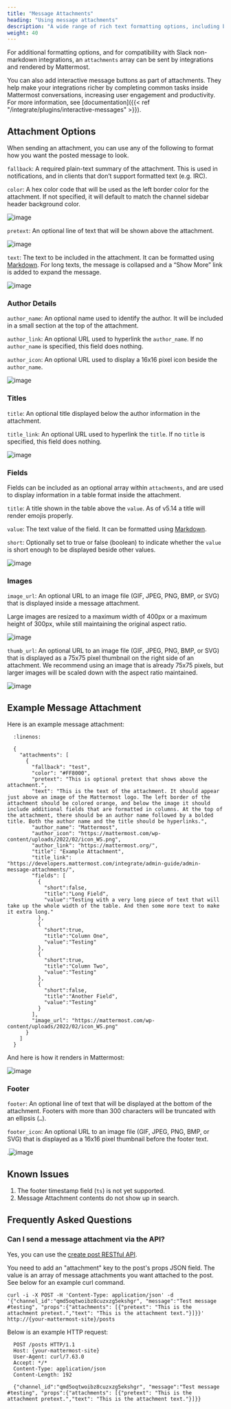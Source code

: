 ```yaml
---
title: "Message Attachments"
heading: "Using message attachments"
description: "A wide range of rich text formatting options, including bold, italic, headings, in-line images, and tables, can be used in integrations. For more information about formatting, see [formatting text](https://docs.mattermost.com/help/messaging/formatting-text.html)."
weight: 40
---
```


For additional formatting options, and for compatibility with Slack non-markdown integrations, an `attachments` array can be sent by integrations and rendered by Mattermost.

You can also add interactive message buttons as part of attachments. They help make your integrations richer by completing common tasks inside Mattermost conversations, increasing user engagement and productivity. For more information, see [documentation]({{< ref "/integrate/plugins/interactive-messages" >}}).

## Attachment Options

When sending an attachment, you can use any of the following to format how you want the posted message to look.

`fallback`: A required plain-text summary of the attachment. This is used in notifications, and in clients that don’t support formatted text (e.g. IRC).

`color`: A hex color code that will be used as the left border color for the attachment. If not specified, it will default to match the channel sidebar header background color.

![image](attachments-color.png)

`pretext`: An optional line of text that will be shown above the attachment.

![image](attachments-pretext.png)

`text`: The text to be included in the attachment. It can be formatted using [Markdown](https://docs.mattermost.com/help/messaging/formatting-text.html). For long texts, the message is collapsed and a “Show More” link is added to expand the message.

![image](attachments-text.png)

### Author Details

`author_name`: An optional name used to identify the author. It will be included in a small section at the top of the attachment.

`author_link`: An optional URL used to hyperlink the `author_name`. If no `author_name` is specified, this field does nothing.

`author_icon`: An optional URL used to display a 16x16 pixel icon beside the `author_name`.

![image](attachments-author.png)

### Titles

`title`: An optional title displayed below the author information in the attachment.

`title_link`: An optional URL used to hyperlink the `title`. If no `title` is specified, this field does nothing.

![image](attachments-titles.png)

### Fields

Fields can be included as an optional array within `attachments`, and are used to display information in a table format inside the attachment.

`title`: A title shown in the table above the `value`.  As of v5.14 a title will render emojis properly.

`value`: The text value of the field. It can be formatted using [Markdown](https://docs.mattermost.com/help/messaging/formatting-text.html).

`short`: Optionally set to true or false (boolean) to indicate whether the `value` is short enough to be displayed beside other values.

![image](attachments-fields.png)

### Images

`image_url`: An optional URL to an image file (GIF, JPEG, PNG, BMP, or SVG) that is displayed inside a message attachment.

Large images are resized to a maximum width of 400px or a maximum height of 300px, while still maintaining the original aspect ratio.

![image](attachments-image.png)

`thumb_url`: An optional URL to an image file (GIF, JPEG, PNG, BMP, or SVG)  that is displayed as a 75x75 pixel thumbnail on the right side of an attachment. We recommend using an image that is already 75x75 pixels, but larger images will be scaled down with the aspect ratio maintained.

![image](attachments-thumb.png)

## Example Message Attachment

Here is an example message attachment:

```
  :linenos:

  {
    "attachments": [
      {
        "fallback": "test",
        "color": "#FF8000",
        "pretext": "This is optional pretext that shows above the attachment.",
        "text": "This is the text of the attachment. It should appear just above an image of the Mattermost logo. The left border of the attachment should be colored orange, and below the image it should include additional fields that are formatted in columns. At the top of the attachment, there should be an author name followed by a bolded title. Both the author name and the title should be hyperlinks.",
        "author_name": "Mattermost",
        "author_icon": "https://mattermost.com/wp-content/uploads/2022/02/icon_WS.png",
        "author_link": "https://mattermost.org/",
        "title": "Example Attachment",
        "title_link": "https://developers.mattermost.com/integrate/admin-guide/admin-message-attachments/",
        "fields": [
          {
            "short":false,
            "title":"Long Field",
            "value":"Testing with a very long piece of text that will take up the whole width of the table. And then some more text to make it extra long."
          },
          {
            "short":true,
            "title":"Column One",
            "value":"Testing"
          },
          {
            "short":true,
            "title":"Column Two",
            "value":"Testing"
          },
          {
            "short":false,
            "title":"Another Field",
            "value":"Testing"
          }
        ],
        "image_url": "https://mattermost.com/wp-content/uploads/2022/02/icon_WS.png"
      }
    ]
  }
```

And here is how it renders in Mattermost:

![image](attachments-example.png)

### Footer

`footer`: An optional line of text that will be displayed at the bottom of the attachment. Footers with more than 300 characters will be truncated with an ellipsis (``…``).

`footer_icon`: An optional URL to an image file (GIF, JPEG, PNG, BMP, or SVG) that is displayed as a 16x16 pixel thumbnail before the footer text.

.![image](attachments-footer.png)

## Known Issues

1. The footer timestamp field (`ts`) is not yet supported.
2. Message Attachment contents do not show up in search.

## Frequently Asked Questions

### Can I send a message attachment via the API?

Yes, you can use the [create post RESTful API](https://api.mattermost.com/#operation/CreatePost).

You need to add an "attachment" key to the post's props JSON field. The value is an array of message attachments you want attached to the post. See below for an example curl command.

`curl -i -X POST -H 'Content-Type: application/json' -d '{"channel_id":"qmd5oqtwoibz8cuzxzg5ekshgr", "message":"Test message #testing", "props":{"attachments": [{"pretext": "This is the attachment pretext.","text": "This is the attachment text."}]}}' http://{your-mattermost-site}/posts`

Below is an example HTTP request:

```
  POST /posts HTTP/1.1
  Host: {your-mattermost-site}
  User-Agent: curl/7.63.0
  Accept: */*
  Content-Type: application/json
  Content-Length: 192

  {"channel_id":"qmd5oqtwoibz8cuzxzg5ekshgr", "message":"Test message #testing", "props":{"attachments": [{"pretext": "This is the attachment pretext.","text": "This is the attachment text."}]}}
```

